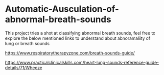 # Automatic-Ausculation-of-abnormal-breath-sounds

This project tries a shot at classifying abnormal breath sounds, feel free to explore the below mentioned links to understand about abnoramaliity of lung or breath sounds 

https://www.respiratorytherapyzone.com/breath-sounds-guide/

https://www.practicalclinicalskills.com/heart-lung-sounds-reference-guide-details/71/Wheeze 

